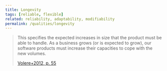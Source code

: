 ```yaml
---
title: Longevity
tags: [reliable, flexible]
related: reliability, adaptability, modifiability 
permalink: /qualities/longevity
---
```


>This specifies the expected increases in size that the product must be able to handle. 
>As a business grows (or is expected to grow), our software products must increase their capacities to cope with the new volumes.
>
>[Volere+2012, p. 55](/references/#volere)
